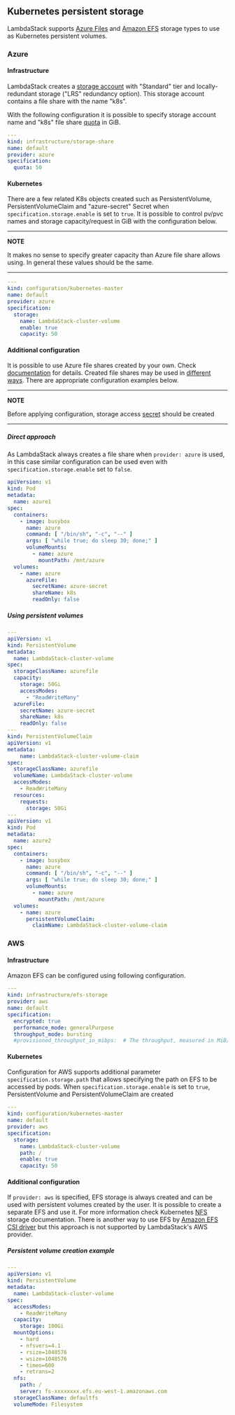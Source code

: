 ## Kubernetes persistent storage

LambdaStack supports [Azure Files](https://docs.microsoft.com/en-us/azure/storage/files/storage-files-introduction)
and [Amazon EFS](https://docs.aws.amazon.com/efs/latest/ug/how-it-works.html) storage types to use as Kubernetes
persistent volumes.

### Azure

#### Infrastructure

LambdaStack creates a [storage account](https://docs.microsoft.com/en-us/azure/storage/common/storage-account-overview)
with "Standard" tier and locally-redundant storage ("LRS" redundancy option). This storage account contains a file share
with the name "k8s".

With the following configuration it is possible to specify storage account name and "k8s" file
share [quota](https://docs.microsoft.com/en-us/azure/storage/files/storage-how-to-create-file-share) in GiB.

```yaml
---
kind: infrastructure/storage-share
name: default
provider: azure
specification:
  quota: 50
```

#### Kubernetes

There are a few related K8s objects created such as PersistentVolume, PersistentVolumeClaim and "azure-secret" Secret
when `specification.storage.enable` is set to `true`. It is possible to control pv/pvc names and storage
capacity/request in GiB with the configuration below.

---
**NOTE**

It makes no sense to specify greater capacity than Azure file share allows using. In general these values should be the
same.

---

```yaml
---
kind: configuration/kubernetes-master
name: default
provider: azure
specification:
  storage:
    name: LambdaStack-cluster-volume
    enable: true
    capacity: 50
```

#### Additional configuration

It is possible to use Azure file shares created by your own.
Check [documentation](https://docs.microsoft.com/en-us/azure/storage/files/storage-how-to-create-file-share) for
details. Created file shares may be used
in [different ways](https://github.com/kubernetes/examples/blob/master/staging/volumes/azure_file/README.md#pod-creation).
There are appropriate configuration examples below.

---
**NOTE**

Before applying configuration, storage access
[secret](https://github.com/kubernetes/examples/blob/master/staging/volumes/azure_file/README.md#create-a-storage-access-secret)
should be created

---

##### Direct approach

As LambdaStack always creates a file share when `provider: azure` is used, in this case similar configuration can be used 
even with `specification.storage.enable` set to `false`.

```yaml
apiVersion: v1
kind: Pod
metadata:
  name: azure1
spec:
  containers:
    - image: busybox
      name: azure
      command: [ "/bin/sh", "-c", "--" ]
      args: [ "while true; do sleep 30; done;" ]
      volumeMounts:
        - name: azure
          mountPath: /mnt/azure
  volumes:
    - name: azure
      azureFile:
        secretName: azure-secret
        shareName: k8s
        readOnly: false
```

##### Using persistent volumes

```yaml
---
apiVersion: v1
kind: PersistentVolume
metadata:
  name: LambdaStack-cluster-volume
spec:
  storageClassName: azurefile
  capacity:
    storage: 50Gi
    accessModes:
      - "ReadWriteMany"
  azureFile:
    secretName: azure-secret
    shareName: k8s
    readOnly: false
---
kind: PersistentVolumeClaim
apiVersion: v1
metadata:
    name: LambdaStack-cluster-volume-claim
spec:
  storageClassName: azurefile
  volumeName: LambdaStack-cluster-volume
  accessModes:
    - ReadWriteMany
  resources:
    requests:
      storage: 50Gi
---
apiVersion: v1
kind: Pod
metadata:
  name: azure2
spec:
  containers:
    - image: busybox
      name: azure
      command: [ "/bin/sh", "-c", "--" ]
      args: [ "while true; do sleep 30; done;" ]
      volumeMounts:
        - name: azure
          mountPath: /mnt/azure
  volumes:
    - name: azure
      persistentVolumeClaim:
        claimName: LambdaStack-cluster-volume-claim
```

### AWS

#### Infrastructure

Amazon EFS can be configured using following configuration.

```yaml
---
kind: infrastructure/efs-storage
provider: aws
name: default
specification:
  encrypted: true
  performance_mode: generalPurpose
  throughput_mode: bursting
  #provisioned_throughput_in_mibps:  # The throughput, measured in MiB/s, that you want to provision for the file system. Only applicable when throughput_mode set to provisioned
```

#### Kubernetes

Configuration for AWS supports additional parameter `specification.storage.path` that allows specifying the path on EFS
to be accessed by pods. When `specification.storage.enable` is set to `true`, PersistentVolume and PersistentVolumeClaim
are created

```yaml
---
kind: configuration/kubernetes-master
name: default
provider: aws
specification:
  storage:
    name: LambdaStack-cluster-volume
    path: /
    enable: true
    capacity: 50
```

#### Additional configuration

If `provider: aws` is specified, EFS storage is always created and can be used with persistent volumes created by the 
user. It is possible to create a separate EFS and use it. For more information check Kubernetes 
[NFS](https://kubernetes.io/docs/concepts/storage/volumes/#nfs) storage documentation. There is another way
to use EFS by [Amazon EFS CSI driver](https://docs.aws.amazon.com/eks/latest/userguide/efs-csi.html) but this approach
is not supported by LambdaStack's AWS provider.

##### Persistent volume creation example

```yaml
---
apiVersion: v1
kind: PersistentVolume
metadata:
  name: LambdaStack-cluster-volume
spec:
  accessModes:
    - ReadWriteMany
  capacity:
    storage: 100Gi
  mountOptions:
    - hard
    - nfsvers=4.1
    - rsize=1048576
    - wsize=1048576
    - timeo=600
    - retrans=2
  nfs:
    path: /
    server: fs-xxxxxxxx.efs.eu-west-1.amazonaws.com
  storageClassName: defaultfs
  volumeMode: Filesystem
```
